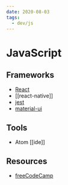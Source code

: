 ```yaml
---
date: 2020-08-03
tags:
  - dev/js
---
```


# JavaScript

## Frameworks
- [React](https://reactjs.org/)
- [[react-native]]
- [jest]()
- [material-ui](https://material-ui.com/)

## Tools
- Atom [[ide]]
###

## Resources
- [freeCodeCamp](https://www.freecodecamp.org/learn)
